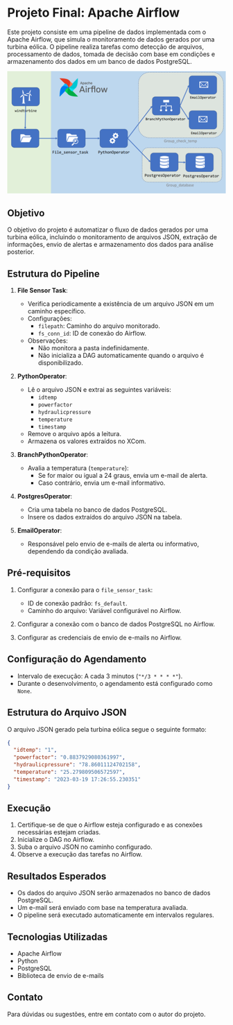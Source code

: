 # Projeto Final: Apache Airflow

Este projeto consiste em uma pipeline de dados implementada com o Apache Airflow, que simula o monitoramento de dados gerados por uma turbina eólica. O pipeline realiza tarefas como detecção de arquivos, processamento de dados, tomada de decisão com base em condições e armazenamento dos dados em um banco de dados PostgreSQL.

![Projeto Apache Airflow](projeto.png)

## Objetivo
O objetivo do projeto é automatizar o fluxo de dados gerados por uma turbina eólica, incluindo o monitoramento de arquivos JSON, extração de informações, envio de alertas e armazenamento dos dados para análise posterior.

## Estrutura do Pipeline

1. **File Sensor Task**:
   - Verifica periodicamente a existência de um arquivo JSON em um caminho específico.
   - Configurações:
     - `filepath`: Caminho do arquivo monitorado.
     - `fs_conn_id`: ID de conexão do Airflow.
   - Observações:
     - Não monitora a pasta indefinidamente.
     - Não inicializa a DAG automaticamente quando o arquivo é disponibilizado.

2. **PythonOperator**:
   - Lê o arquivo JSON e extrai as seguintes variáveis:
     - `idtemp`
     - `powerfactor`
     - `hydraulicpressure`
     - `temperature`
     - `timestamp`
   - Remove o arquivo após a leitura.
   - Armazena os valores extraídos no XCom.

3. **BranchPythonOperator**:
   - Avalia a temperatura (`temperature`):
     - Se for maior ou igual a 24 graus, envia um e-mail de alerta.
     - Caso contrário, envia um e-mail informativo.

4. **PostgresOperator**:
   - Cria uma tabela no banco de dados PostgreSQL.
   - Insere os dados extraídos do arquivo JSON na tabela.

5. **EmailOperator**:
   - Responsável pelo envio de e-mails de alerta ou informativo, dependendo da condição avaliada.

## Pré-requisitos

1. Configurar a conexão para o `file_sensor_task`:
   - ID de conexão padrão: `fs_default`.
   - Caminho do arquivo: Variável configurável no Airflow.

2. Configurar a conexão com o banco de dados PostgreSQL no Airflow.

3. Configurar as credenciais de envio de e-mails no Airflow.

## Configuração do Agendamento
- Intervalo de execução: A cada 3 minutos (`"*/3 * * * *"`).
- Durante o desenvolvimento, o agendamento está configurado como `None`.

## Estrutura do Arquivo JSON
O arquivo JSON gerado pela turbina eólica segue o seguinte formato:

```json
{
  "idtemp": "1",
  "powerfactor": "0.8837929080361997",
  "hydraulicpressure": "78.86011124702158",
  "temperature": "25.279809506572597",
  "timestamp": "2023-03-19 17:26:55.230351"
}
```

## Execução
1. Certifique-se de que o Airflow esteja configurado e as conexões necessárias estejam criadas.
2. Inicialize o DAG no Airflow.
3. Suba o arquivo JSON no caminho configurado.
4. Observe a execução das tarefas no Airflow.

## Resultados Esperados
- Os dados do arquivo JSON serão armazenados no banco de dados PostgreSQL.
- Um e-mail será enviado com base na temperatura avaliada.
- O pipeline será executado automaticamente em intervalos regulares.

## Tecnologias Utilizadas
- Apache Airflow
- Python
- PostgreSQL
- Biblioteca de envio de e-mails

## Contato
Para dúvidas ou sugestões, entre em contato com o autor do projeto.
